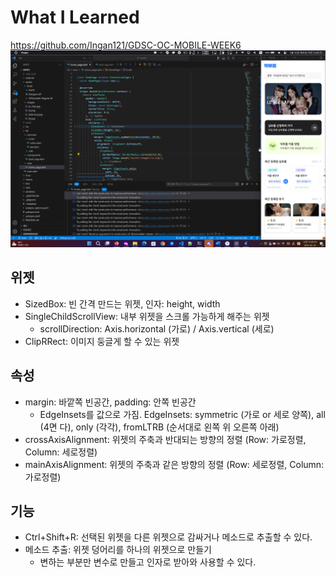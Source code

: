 # What I Learned

https://github.com/Ingan121/GDSC-OC-MOBILE-WEEK6
<img src="https://github.com/Ingan121/GDSC-OC-MOBILE-WEEK6/raw/main/screenshot.png" />

## 위젯
* SizedBox: 빈 간격 만드는 위젯, 인자: height, width
* SingleChildScrollView: 내부 위젯을 스크롤 가능하게 해주는 위젯
  * scrollDirection: Axis.horizontal (가로) / Axis.vertical (세로)
* ClipRRect: 이미지 둥글게 할 수 있는 위젯

## 속성
* margin: 바깥쪽 빈공간, padding: 안쪽 빈공간
  * EdgeInsets를 값으로 가짐. EdgeInsets: symmetric (가로 or 세로 양쪽), all (4면 다), only (각각), fromLTRB (순서대로 왼쪽 위 오른쪽 아래)
* crossAxisAlignment: 위젯의 주축과 반대되는 방향의 정렬 (Row: 가로정렬, Column: 세로정렬)
* mainAxisAlignment: 위젯의 주축과 같은 방향의 정렬 (Row: 세로정렬, Column: 가로정렬)

## 기능
* Ctrl+Shift+R: 선택된 위젯을 다른 위젯으로 감싸거나 메소드로 추출할 수 있다.
* 메소드 추출: 위젯 덩어리를 하나의 위젯으로 만들기
  * 변하는 부분만 변수로 만들고 인자로 받아와 사용할 수 있다.
